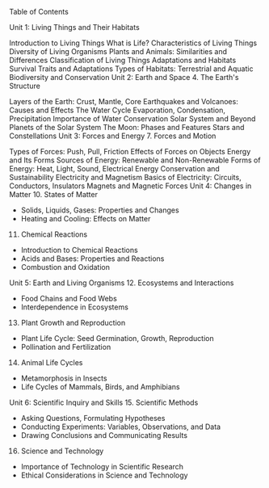 Table of Contents

Unit 1: Living Things and Their Habitats

Introduction to Living Things
What is Life?
Characteristics of Living Things
Diversity of Living Organisms
Plants and Animals: Similarities and Differences
Classification of Living Things
Adaptations and Habitats
Survival Traits and Adaptations
Types of Habitats: Terrestrial and Aquatic
Biodiversity and Conservation
Unit 2: Earth and Space
4. The Earth's Structure

Layers of the Earth: Crust, Mantle, Core
Earthquakes and Volcanoes: Causes and Effects
The Water Cycle
Evaporation, Condensation, Precipitation
Importance of Water Conservation
Solar System and Beyond
Planets of the Solar System
The Moon: Phases and Features
Stars and Constellations
Unit 3: Forces and Energy
7. Forces and Motion

Types of Forces: Push, Pull, Friction
Effects of Forces on Objects
Energy and Its Forms
Sources of Energy: Renewable and Non-Renewable
Forms of Energy: Heat, Light, Sound, Electrical
Energy Conservation and Sustainability
Electricity and Magnetism
Basics of Electricity: Circuits, Conductors, Insulators
Magnets and Magnetic Forces
Unit 4: Changes in Matter
10. States of Matter
- Solids, Liquids, Gases: Properties and Changes
- Heating and Cooling: Effects on Matter
11. Chemical Reactions
- Introduction to Chemical Reactions
- Acids and Bases: Properties and Reactions
- Combustion and Oxidation

Unit 5: Earth and Living Organisms
12. Ecosystems and Interactions
- Food Chains and Food Webs
- Interdependence in Ecosystems
13. Plant Growth and Reproduction
- Plant Life Cycle: Seed Germination, Growth, Reproduction
- Pollination and Fertilization
14. Animal Life Cycles
- Metamorphosis in Insects
- Life Cycles of Mammals, Birds, and Amphibians

Unit 6: Scientific Inquiry and Skills
15. Scientific Methods
- Asking Questions, Formulating Hypotheses
- Conducting Experiments: Variables, Observations, and Data
- Drawing Conclusions and Communicating Results
16. Science and Technology
- Importance of Technology in Scientific Research
- Ethical Considerations in Science and Technology
